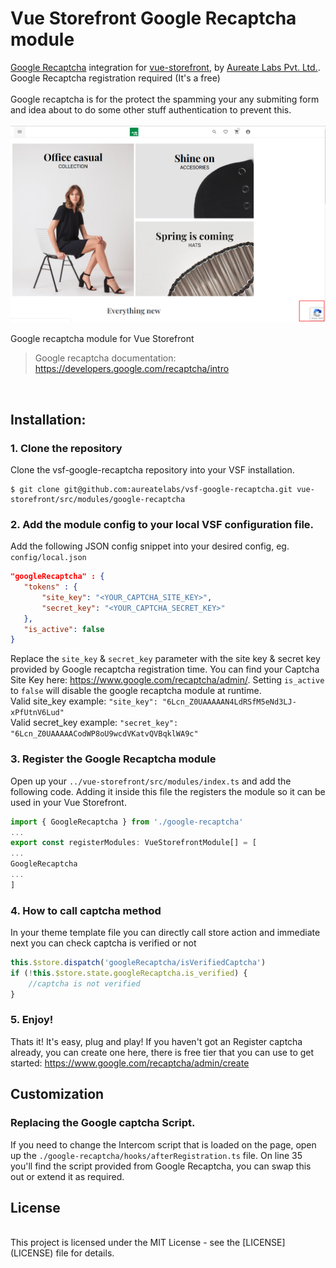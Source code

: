 # Vue Storefront Google Recaptcha module
[Google Recaptcha](https://developers.google.com/recaptcha) integration for [vue-storefront](https://github.com/aureatelabs/vsf-google-recaptcha), by [Aureate Labs Pvt. Ltd.](https://aureatelabs.com/).
<br />Google Recaptcha registration required (It's a free)
<br /><br />
Google recaptcha is for the protect the spamming your any submiting form and idea about to do some other stuff authentication to prevent this.
<br /><br />
![Demo](docs/preview.png)
<br/>

Google recaptcha module for Vue Storefront️

> Google recaptcha documentation: https://developers.google.com/recaptcha/intro

<br/>

## Installation:

### 1. Clone the repository

Clone the vsf-google-recaptcha repository into your VSF installation.
```shell
$ git clone git@github.com:aureatelabs/vsf-google-recaptcha.git vue-storefront/src/modules/google-recaptcha
```

### 2. Add the module config to your local VSF configuration file.
Add the following JSON config snippet into your desired config, eg. `config/local.json`
```json
"googleRecaptcha" : {
   "tokens" : {
       "site_key": "<YOUR_CAPTCHA_SITE_KEY>",
       "secret_key": "<YOUR_CAPTCHA_SECRET_KEY>"
   },
   "is_active": false
}
```
Replace the `site_key` & `secret_key` parameter with the site key & secret key provided by Google recaptcha registration time. You can find your Captcha Site Key here: https://www.google.com/recaptcha/admin/. Setting `is_active` to `false` will disable the google recaptcha module at runtime.
<br />
Valid site_key example: `"site_key": "6Lcn_Z0UAAAAAN4LdRSfM5eNd3LJ-xPfUtnV6Lud"`
<br />
Valid secret_key example: `"secret_key": "6Lcn_Z0UAAAAACodWP8oU9wcdVKatvQVBqklWA9c"`

### 3. Register the Google Recaptcha module
Open up your `../vue-storefront/src/modules/index.ts` and add the following code. Adding it inside this file the registers the module so it can be used in your Vue Storefront.
<br />
```js
import { GoogleRecaptcha } from './google-recaptcha'
...
export const registerModules: VueStorefrontModule[] = [
...
GoogleRecaptcha
...
]
```

### 4. How to call captcha method
In your theme template file you can directly call store action and immediate next you can check captcha is verified or not
<br />
```js
this.$store.dispatch('googleRecaptcha/isVerifiedCaptcha')
if (!this.$store.state.googleRecaptcha.is_verified) {
    //captcha is not verified
}
```
### 5. Enjoy!
Thats it! It's easy, plug and play! If you haven't got an Register captcha already, you can create one here, there is free tier that you can use to get started: https://www.google.com/recaptcha/admin/create

## Customization
### Replacing the Google captcha Script.
If you need to change the Intercom script that is loaded on the page, open up the `./google-recaptcha/hooks/afterRegistration.ts` file. On line 35 you'll find the script provided from Google Recaptcha, you can swap this out or extend it as required.


## License

<br/>
This project is licensed under the MIT License - see the [LICENSE](LICENSE) file for details.
